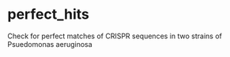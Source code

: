 # perfect_hits
Check for perfect matches of CRISPR sequences in two strains of Psuedomonas aeruginosa
